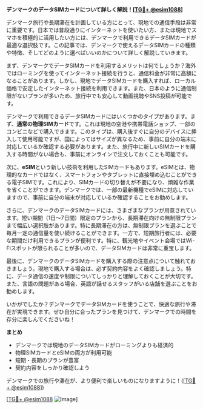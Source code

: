 **デンマークのデータSIMカードについて詳しく解説！[[TG💪+ @esim1088](https://t.me/s/esim1088)]**

デンマーク旅行や長期滞在を計画している方にとって、現地での通信手段は非常に重要です。日本では普段通りにインターネットを使いたい方、または現地でスマホを積極的に活用したい方には、デンマークで利用できるデータSIMカードが最適な選択肢です。この記事では、デンマークで使えるデータSIMカードの種類や特徴、そしてどのように選べばいいのかについて詳しく解説していきます。

まず、デンマークでデータSIMカードを利用するメリットは何でしょうか？海外ではローミングを使ってインターネット接続を行うと、通信料金が非常に高額になることがあります。しかし、現地でデータSIMカードを購入すれば、ローカル価格で安定したインターネット接続を利用できます。また、日本のように通信制限がないプランが多いため、旅行中でも安心して動画視聴やSNS投稿が可能です。

デンマークで利用できるデータSIMカードにはいくつかのタイプがあります。まず、**通常の物理SIMカード**です。これは現地の空港や携帯電話ショップ、一部のコンビニなどで購入できます。このタイプは、購入後すぐに自分のデバイスに挿入して使用可能ですが、国によってはサイズが異なるため、事前に自分の端末に対応しているか確認する必要があります。また、旅行中に新しいSIMカードを購入する時間がない場合も、事前にオンラインで注文しておくことも可能です。

次に、**eSIM**という新しい技術を利用したSIMカードもあります。eSIMとは、物理的なカードではなく、スマートフォンやタブレットに直接埋め込むことができる電子SIMです。これにより、SIMカードの切り替えが不要になり、煩雑な作業を省くことができます。デンマークでは、一部の最新機種でeSIMに対応していますので、事前に自分の端末が対応しているか確認することをお勧めします。

さらに、デンマークのデータSIMカードには、さまざまなプランが用意されています。短い期間（1日～7日間）限定のプランから、長期滞在向けの無制限プランまで幅広い選択肢があります。特に長期滞在の方は、無制限プランを選ぶことで毎月一定の通信量を使い続けることができます。一方で、短期旅行者には、必要な期間だけ利用できるプランが便利です。特に、観光地やイベント会場ではWi-Fiスポットが限られることが多いので、データSIMカードは非常に重宝します。

最後に、デンマークのデータSIMカードを購入する際の注意点について触れておきましょう。現地で購入する場合は、必ず契約内容をよく確認しましょう。特に、データ通信の速度や制限についてしっかりと理解しておくことが大切です。また、言語の問題がある場合、英語が話せるスタッフがいる店舗を選ぶことをお勧めします。

いかがでしたか？デンマークでデータSIMカードを使うことで、快適な旅行や滞在が実現できます。ぜひ自分に合ったプランを見つけて、デンマークでの時間を存分に楽しんでくださいね！

**まとめ**
- デンマークでは現地のデータSIMカードがローミングよりも経済的
- 物理SIMカードとeSIMの両方が利用可能
- 短期・長期のプランが豊富
- 契約内容をしっかり確認しよう

デンマークでの旅行や滞在が、より便利で楽しいものになりますように！([[TG💪+ @esim1088](https://t.me/s/esim1088)])

[[TG💪+ @esim1088](https://t.me/s/esim1088) ![Image](https://i.postimg.cc/Y0z9fWf4/image.png)]